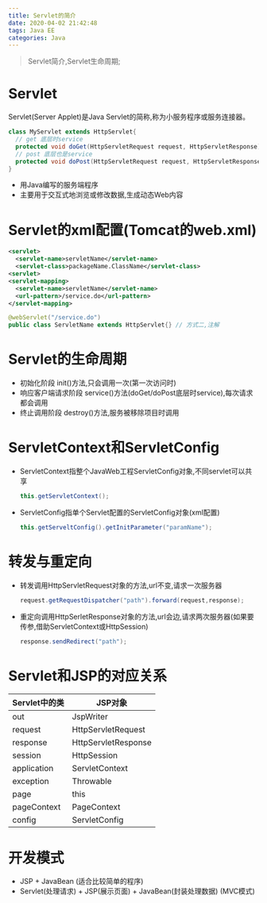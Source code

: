 ```yaml
---
title: Servlet的简介
date: 2020-04-02 21:42:48
tags: Java EE
categories: Java
---
```

>Servlet简介,Servlet生命周期;

<!--more-->

# Servlet
Servlet(Server Applet)是Java Servlet的简称,称为小服务程序或服务连接器。
```java
class MyServlet extends HttpServlet{
  // get 底层时service
  protected void doGet(HttpServletRequest request, HttpServletResponse) {}
  // post 底层也是service
  protected void doPost(HttpServletRequest request, HttpServletResponse response){}
}
```
- 用Java编写的服务端程序
- 主要用于交互式地浏览或修改数据,生成动态Web内容

# Servlet的xml配置(Tomcat的web.xml)
```xml
<servlet>
  <servlet-name>servletName</servlet-name>
  <servlet-class>packageName.ClassName</servlet-class>
<servlet>
<servlet-mapping>
  <servlet-name>servletName</servlet-name>
  <url-pattern>/service.do</url-pattern>
</servlet-mapping>
```
```java
@webServlet("/service.do")
public class ServletName extends HttpServlet{} // 方式二,注解
```
# Servlet的生命周期
- 初始化阶段 init()方法,只会调用一次(第一次访问时)
- 响应客户端请求阶段 service()方法(doGet/doPost底层时service),每次请求都会调用
- 终止调用阶段 destroy()方法,服务被移除项目时调用

# ServletContext和ServletConfig
- ServletContext指整个JavaWeb工程ServletConfig对象,不同servlet可以共享
  ```java
  this.getServletContext();
  ```
- ServletConfig指单个Servlet配置的ServletConfig对象(xml配置)
  ```java
  this.getServeltConfig().getInitParameter("paramName");
  ```

# 转发与重定向
- 转发调用HttpServletRequest对象的方法,url不变,请求一次服务器
  ```java
  request.getRequestDispatcher("path").forward(request,response);
  ```
- 重定向调用HttpSerletResponse对象的方法,url会边,请求两次服务器(如果要传参,借助ServletContext或HttpSession)
  ```java
  response.sendRedirect("path");
  ```  


# Servlet和JSP的对应关系
|     Servlet中的类 |    JSP对象         |
|-------------      |-----------         |
| out               | JspWriter          |
| request           | HttpServletRequest |
| response          | HttpServletResponse|
| session           | HttpSession        |
| application       | ServletContext     |
| exception         | Throwable          |
| page              | this               |
| pageContext       | PageContext        |
| config            | ServletConfig      |

# 开发模式
- JSP + JavaBean (适合比较简单的程序)
- Servlet(处理请求) + JSP(展示页面) + JavaBean(封装处理数据) (MVC模式)